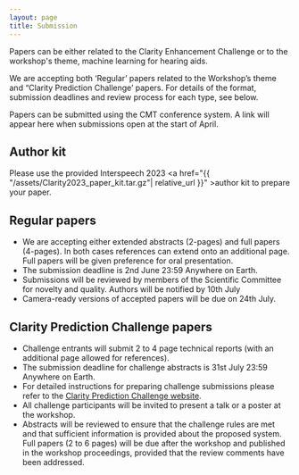 ```yaml
---
layout: page
title: Submission
---
```


Papers can be either related to the Clarity Enhancement Challenge or to the workshop's theme, machine learning for hearing aids.

<p/>We are accepting both ‘Regular’ papers related to the Workshop’s theme and “Clarity Prediction Challenge’ papers. For details of the format, submission deadlines and review process for each type, see below.

Papers can be submitted using the CMT conference system. A link will appear here when submissions open at the start of April.

<!--
<center>
    <a href="https://cmt3.research.microsoft.com/CLARITY2021" target="_blank">
      <button class="btn btn-primary">Submit paper/abstract via CMT </button>
    </a>
  </center>
-->

<h2>Author kit</h2>

Please use the provided Interspeech 2023 <a href="{{ "/assets/Clarity2023_paper_kit.tar.gz"| relative_url }}" >author kit</a> to prepare your paper.

<h2>Regular papers</h2>
<ul>
<li/>We are accepting either extended abstracts (2-pages) and full papers (4-pages). In both cases references can extend onto an additional page. Full papers will be given preference for oral presentation.
<li/>The submission deadline is 2nd June 23:59 Anywhere on Earth.
<li/>Submissions will be reviewed by members of the Scientific Committee for novelty and quality. Authors will be notified by 10th July
<li/>Camera-ready versions of accepted papers will be due on 24th July.
</ul>

<h2>Clarity Prediction Challenge papers</h2>
<ul>
<li/>Challenge entrants will submit 2 to 4 page technical reports (with an additional page allowed for references).
<li/>The submission deadline for challenge abstracts is 31st July 23:59 Anywhere on Earth.
<li/>For detailed instructions for preparing challenge submissions please refer to the <a href="https://claritychallenge.org/docs/cpc2/cpc2_intro">Clarity Prediction Challenge website</a>.
<li/>All challenge participants will be invited to present a talk or a poster at the workshop.
<li/>Abstracts will be reviewed to ensure that the challenge rules are met and that sufficient information is provided about the proposed system. Full papers (2 to 6 pages) will be due after the workshop and published in the workshop proceedings, provided that the review comments have been addressed.

</ul>
